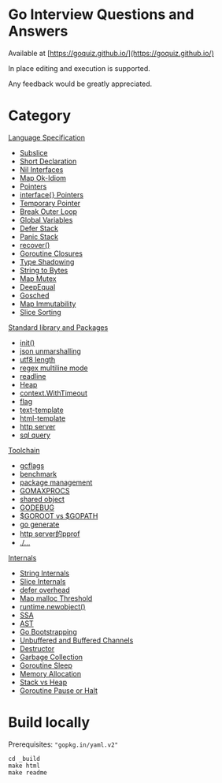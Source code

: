 # Go Interview Questions and Answers

Available at [https://goquiz.github.io/](https://goquiz.github.io/)

In place editing and execution is supported.

Any feedback would be greatly appreciated.

# Category

<!--CATEGORY_BEGIN-->

[Language Specification](https://goquiz.github.io/#lang-spec)
- [Subslice](https://goquiz.github.io/#subslice-grow)
- [Short Declaration](https://goquiz.github.io/#short-declaration)
- [Nil Interfaces](https://goquiz.github.io/#interface-nil)
- [Map Ok-Idiom](https://goquiz.github.io/#map-ok-idiom)
- [Pointers](https://goquiz.github.io/#pointer)
- [interface{} Pointers](https://goquiz.github.io/#empty-interface)
- [Temporary Pointer](https://goquiz.github.io/#for-pointer)
- [Break Outer Loop](https://goquiz.github.io/#label-break)
- [Global Variables](https://goquiz.github.io/#global-variable)
- [Defer Stack](https://goquiz.github.io/#defer-closefile)
- [Panic Stack](https://goquiz.github.io/#defer-panic)
- [recover()](https://goquiz.github.io/#defer-recover)
- [Goroutine Closures](https://goquiz.github.io/#goroutine-closure)
- [Type Shadowing](https://goquiz.github.io/#type-shadowing)
- [String to Bytes](https://goquiz.github.io/#string-bytes)
- [Map Mutex](https://goquiz.github.io/#mutex-map)
- [DeepEqual](https://goquiz.github.io/#DeepEqual)
- [Gosched](https://goquiz.github.io/#Gosched)
- [Map Immutability](https://goquiz.github.io/#map-addressing)
- [Slice Sorting](https://goquiz.github.io/#sort-Slice)

[Standard library and Packages](https://goquiz.github.io/#lib-pack)
- [init()](https://goquiz.github.io/#init-import)
- [json unmarshalling](https://goquiz.github.io/#json-unmarshal)
- [utf8 length](https://goquiz.github.io/#utf8-len)
- [regex multiline mode](https://goquiz.github.io/#regex-multiline)
- [readline](https://goquiz.github.io/#readline)
- [Heap](https://goquiz.github.io/#container-heap)
- [context.WithTimeout](https://goquiz.github.io/#context-withtimeout)
- [flag](https://goquiz.github.io/#flag)
- [text-template](https://goquiz.github.io/#text-template)
- [html-template](https://goquiz.github.io/#html-template)
- [http server](https://goquiz.github.io/#http-server)
- [sql query](https://goquiz.github.io/#sql-query)

[Toolchain](https://goquiz.github.io/#toolchain)
- [gcflags](https://goquiz.github.io/#gcflags)
- [benchmark](https://goquiz.github.io/#benchmark-N)
- [package management](https://goquiz.github.io/#vendor-gopath)
- [GOMAXPROCS](https://goquiz.github.io/#GOMAXPROCS)
- [shared object](https://goquiz.github.io/#shared-object)
- [GODEBUG](https://goquiz.github.io/#GODEBUG)
- [$GOROOT vs $GOPATH](https://goquiz.github.io/#GOROOT-GOPATH)
- [go generate](https://goquiz.github.io/#go-generate)
- [http server的pprof](https://goquiz.github.io/#http-pprof)
- [./...](https://goquiz.github.io/#path-wildcard)

[Internals](https://goquiz.github.io/#internals)
- [String Internals](https://goquiz.github.io/#unsafe-bytes-string)
- [Slice Internals](https://goquiz.github.io/#unsafe-slice-array)
- [defer overhead](https://goquiz.github.io/#defer-overhead)
- [Map malloc Threshold](https://goquiz.github.io/#map-malloc)
- [runtime.newobject()](https://goquiz.github.io/#runtime-newobject)
- [SSA](https://goquiz.github.io/#SSA)
- [AST](https://goquiz.github.io/#AST)
- [Go Bootstrapping](https://goquiz.github.io/#bootstrap)
- [Unbuffered and Buffered Channels](https://goquiz.github.io/#channel-buffering)
- [Destructor](https://goquiz.github.io/#finalizer)
- [Garbage Collection](https://goquiz.github.io/#gc)
- [Goroutine Sleep](https://goquiz.github.io/#goroutine-sleep)
- [Memory Allocation](https://goquiz.github.io/#object-memory)
- [Stack vs Heap](https://goquiz.github.io/#stack-heap)
- [Goroutine Pause or Halt](https://goquiz.github.io/#stop-goroutine)


<!--CATEGORY_END-->

# Build locally

Prerequisites: `"gopkg.in/yaml.v2"`

    cd _build
    make html
    make readme
